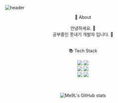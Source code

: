 ![header](https://capsule-render.vercel.app/api?color=auto&text=Hello&fontSize=30&fontColor=01A2F3&fontAlign=20&fontAlignY=10&desc=KU%20github&descAlign=26&descAlignY=36&rotate=-8&type=slice&reversal=true)
<div align=center>
💬 About</br></br>
안녕하세요. 🙏</br>
공부중인 풋내기 개발자 입니다. 🐲</br>
</div>
<div align=center></br></br>
📚 Tech Stack</br></br>
<img src="https://img.shields.io/badge/React-61DAFB?style=plastic&logo=React&logoColor=white"/>
<img src="https://img.shields.io/badge/Springboot-6DB33F?style=plastic&logo=Springboot&logoColor=white"/></br>
<img src="https://img.shields.io/badge/Python-3776AB?style=plastic&logo=Python&logoColor=white"/>
<img src="https://img.shields.io/badge/Django-092E20?style=plastic&logo=Django&logoColor=white"/></br>
<img src="https://img.shields.io/badge/Photoshop-31A8FF?style=plastic&logo=AdobePhotoshop&logoColor=white"/>
<img src="https://img.shields.io/badge/Illustrator-FF9A00?style=plastic&logo=AdobeIllustrator&logoColor=white"/>
</div>
<div align=center>
</br></br>

![Me9L's GitHub stats](https://github-readme-stats.vercel.app/api?username=Me9L&show_icons=true&theme=dark)

</div>

<!--
**Me9l/Me9l** is a ✨ _special_ ✨ repository because its `README.md` (this file) appears on your GitHub profile.

Here are some ideas to get you started:

- 🔭 I’m currently working on ...
- 🌱 I’m currently learning ...
- 👯 I’m looking to collaborate on ...
- 🤔 I’m looking for help with ...
- 💬 Ask me about ...
- 📫 How to reach me: ...
- 😄 Pronouns: ...
- ⚡ Fun fact: ...
-->
